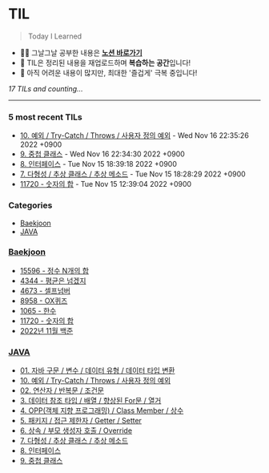 # TIL
> Today I Learned

- ✍🏻 그날그날 공부한 내용은 [**노션 바로가기**](https://6suk.notion.site/d8178c919339498ca4d8a80ef05734f2?v=0cd23c88e74b4c68ab86275323f42f88)
- 📑 TIL은 정리된 내용을 재업로드하며 **복습하는 공간**입니다!
- 🐣 아직 어려운 내용이 많지만, 최대한 '즐겁게' 극복 중입니다!


_17 TILs and counting..._

---

### 5 most recent TILs

- [10. 예외 / Try-Catch / Throws / 사용자 정의 예외](JAVA/10.Throws_Exception.md) - Wed Nov 16 22:35:26 2022 +0900
- [9. 중첩 클래스](JAVA/9.중첩클래스.md) - Wed Nov 16 22:34:30 2022 +0900
- [8. 인터페이스](JAVA/8.인터페이스.md) - Tue Nov 15 18:39:18 2022 +0900
- [7. 다형성 / 추상 클래스 / 추상 메소드](JAVA/7.다형성_타입변환_추상클래스_추상메소드.md) - Tue Nov 15 18:28:29 2022 +0900
- [11720 - 숫자의 합](Baekjoon/20221115_11720.md) - Tue Nov 15 12:39:04 2022 +0900

### Categories

- [Baekjoon](#Baekjoon)
- [JAVA](#JAVA)

### [Baekjoon](#Baekjoon)
- [15596 - 정수 N개의 합](Baekjoon/20221113_15596.md)
- [4344 - 평균은 넘겠지](Baekjoon/20221113_4344.md)
- [4673 - 셀프넘버](Baekjoon/20221113_4673.md)
- [8958 - OX퀴즈](Baekjoon/20221113_8958.md)
- [1065 - 한수](Baekjoon/20221115_1065.md)
- [11720 - 숫자의 합](Baekjoon/20221115_11720.md)
- [2022년 11월 백준](Baekjoon/baekjoon-2022-11.md)

### [JAVA](#JAVA)
- [01. 자바 구문 / 변수 / 데이터 유형 / 데이터 타입 변환](JAVA/1.JAVA기초.md)
- [10. 예외 / Try-Catch / Throws / 사용자 정의 예외](JAVA/10.Throws_Exception.md)
- [02. 연산자 / 반복문 / 조건문](JAVA/2.연산자_반복문_조건문.md)
- [3. 데이터 참조 타입 / 배열 / 향상된 For문 / 열거](JAVA/3.데이터참조타입_배열_향상된For문_열거.md)
- [4. OPP(객체 지향 프로그래밍) / Class Member / 상수](JAVA/4.OPP_ClassMember.md)
- [5. 패키지 / 접근 제한자 / Getter / Setter](JAVA/5.패키지_접근제한자_Getter와Setter.md)
- [6. 상속 / 부모 생성자 호출 / Override](JAVA/6.상속_Override.md)
- [7. 다형성 / 추상 클래스 / 추상 메소드](JAVA/7.다형성_타입변환_추상클래스_추상메소드.md)
- [8. 인터페이스](JAVA/8.인터페이스.md)
- [9. 중첩 클래스](JAVA/9.중첩클래스.md)

[1]: https://simonwillison.net/2020/Apr/20/self-rewriting-readme/
[2]: https://github.com/jbranchaud/til

